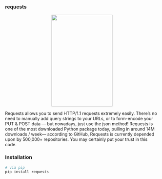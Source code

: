 ### requests 

<p align="center">
  <img height = 300 width = 200 src ="https://upload.wikimedia.org/wikipedia/commons/a/aa/Requests_Python_Logo.png">
</p>

Requests allows you to send HTTP/1.1 requests extremely easily.
There’s no need to manually add query strings to your URLs, or to form-encode your PUT & POST data — but nowadays, just use the json method!
Requests is one of the most downloaded Python package today, pulling in around 14M downloads / week— according to GitHub, Requests is currently depended upon by 500,000+ repositories. You may certainly put your trust in this code.

### Installation

```bash
# via pip
pip install requests
```
